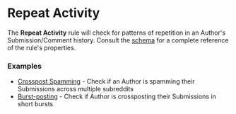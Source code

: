 # Repeat Activity

The **Repeat Activity** rule will check for patterns of repetition in an Author's Submission/Comment history. Consult the [schema](https://json-schema.app/view/%23%2Fdefinitions%2FRepeatActivityJSONConfig?url=https%3A%2F%2Fraw.githubusercontent.com%2FFoxxMD%2Freddit-context-bot%2Fmaster%2Fsrc%2FSchema%2FApp.json) for a complete reference of the rule's properties.

### Examples

* [Crosspost Spamming](/examples/repeatActivity/crosspostSpamming.json5) - Check if an Author is spamming their Submissions across multiple subreddits
* [Burst-posting](/examples/repeatActivity/burstPosting.json5) - Check if Author is crossposting their Submissions in short bursts
